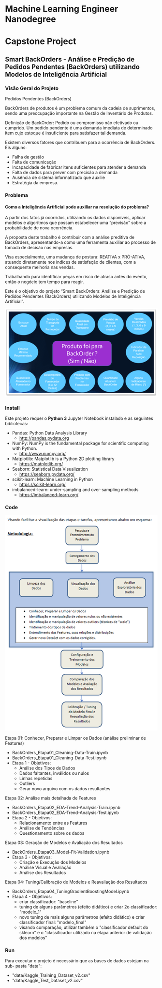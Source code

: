 # Machine Learning Engineer Nanodegree
# Capstone Project
## Smart BackOrders - Análise e Predição de Pedidos Pendentes (BackOrders) utilizando Modelos de Inteligência Artificial

### Visão Geral do Projeto
Pedidos Pendentes (BackOrders) 

BackOrders de produtos é um problema comum da cadeia de suprimentos, sendo uma preocupação importante na Gestão de Inventário de Produtos.

Definição de BackOrder: Pedido ou compromisso não efetivado ou cumprido. Um pedido pendente é uma demanda imediata de determinado item cujo estoque é insuficiente para satisfazer tal demanda.

Existem diversos fatores que contribuem para a ocorrência de BackOrders. Eis alguns:
- Falha de gestão
- Falta de comunicação
- Incapacidade de fabricar itens suficientes para atender a demanda
- Falta de dados para prever com precisão a demanda
- Ausência de sistema informatizado que auxilie
- Estratégia da empresa.

### Problema
#### Como a Inteligência Artificial pode auxiliar na resolução do problema?
A partir dos fatos já ocorridos, utilizando os dados disponíveis, aplicar modelos e algoritmos que possam estabelecer uma “previsão” sobre a probabilidade de nova ocorrência.

A proposta deste trabalho é contribuir com a análise preditiva de BackOrders, apresentando-a como uma ferramenta auxiliar ao processo de tomada de decisão nas empresas.

Visa especialmente, uma mudança de postura: REATIVA x PRÓ-ATIVA, atuando diretamente nos índices de satisfação de clientes, com a consequente melhoria nas vendas.

Trabalhando para identificar peças em risco de atraso antes do evento, então o negócio tem tempo para reagir.

Este é o objetivo do projeto “Smart BackOrders: Análise e Predição de Pedidos Pendentes (BackOrders) utilizando Modelos de Inteligência Artificial”.

![](img/BackOrder.png)

### Install
 
Este projeto requer o **Python 3** Jupyter Notebook instalado e as seguintes bibliotecas:
- Pandas: Python Data Analysis Library
	- http://pandas.pydata.org
- NumPy: NumPy is the fundamental package for scientific computing with Python.
	- http://www.numpy.org/
- Matplotlib: Matplotlib is a Python 2D plotting library
	- https://matplotlib.org/
- Seaborn: Statistical Data Visualization
	- https://seaborn.pydata.org/
- scikit-learn: Machine Learning in Python
	- https://scikit-learn.org/
- imbalanced-learn: under-sampling and over-sampling methods
	- https://imbalanced-learn.org/


### Code
![](img/Metodologia.png)

Etapa 01: Conhecer, Preparar e Limpar os Dados (análise preliminar de Features)
- BackOrders_Etapa01_Cleaning-Data-Train.ipynb
- BackOrders_Etapa01_Cleaning-Data-Test.ipynb
- Etapa 1 - Objetivos:
	- Análise dos Tipos de Dados
	- Dados faltantes, inválidos ou nulos
	- Linhas repetidas
	- Outliers
	- Gerar novo arquivo com os dados resultantes

Etapa 02: Análise mais detalhada de Features
- BackOrders_Etapa02_EDA-Trend-Analysis-Train.ipynb
- BackOrders_Etapa02_EDA-Trend-Analysis-Test.ipynb
- Etapa 2 - Objetivos:
	- Relacionamento entre as Features
	- Análise de Tendências
	- Questionamento sobre os dados

Etapa 03: Geração de Modelos e Avaliação dos Resultados
- BackOrders_Etapa03_Model-Fit-Validation.ipynb
- Etapa 3 - Objetivos:
	- Criação e Execução dos Modelos
	- Análise Visual e Avaliação
	- Análise dos Resultados

Etapa 04: Tuning/Calibração de Modelos e Reavaliação dos Resultados
- BackOrders_Etapa04_TuningGradientBoostingModel.ipynb
- Etapa 4 - Objetivos:
	- criar classificador: "baseline"
	- tuning de alguns parâmetros (efeito didático) e criar 2o classificador: "modelo_1"
	- novo tuning de mais alguns parâmetros (efeito didático) e criar classificador final: "modelo_final"
	- visando comparação, utilizar também o "classificador default do sklearn" e o "classificador utilizado na etapa anterior de validação dos modelos"

### Run

Para executar o projeto é necessário que as bases de dados estejam na sub- pasta "data":
- "data/Kaggle_Training_Dataset_v2.csv"
- "data/Kaggle_Test_Dataset_v2.csv"
